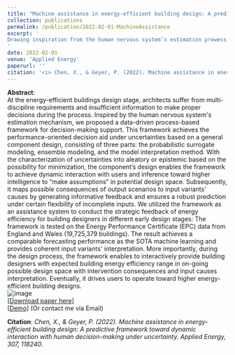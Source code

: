 ```yaml
---
title: "Machine assistance in energy-efficient building design: A predictive framework toward dynamic interaction with human decision-making under uncertainty"
collection: publications
permalink: /publication/2022-02-01-MachineAssistance
excerpt: '
Drawing inspiration from the human nervous system’s estimation prowess, we present a key framework designed to revolutionize how we approach complex decision-making challenges across various domains. This framework seamlessly integrates uncertainty quantification, cutting-edge machine learning techniques, and first-principles models, fostering a dynamic and ongoing interaction with users. We elaborated this framework into the building design scenario. More than just a decision aid, it lays the foundational principles for integrating domain knowledge with machine learning and propelling the frontier of intelligence augmentation. It’s not just about making informed decisions, but about enhancing our capability to interact with, interpret, and innovate from the vast data-driven landscapes of the modern world. 
'
date: 2022-02-01
venue: 'Applied Energy'
paperurl: ''
citation: '<i> Chen, X., & Geyer, P. (2022). Machine assistance in energy-efficient building design: A predictive framework toward dynamic interaction with human decision-making under uncertainty. Applied Energy, 307, 118240.</i><Br><a href="https://designaid-for2363.streamlit.app/" target="_blank"><b>Online Demo</b></a>'
---
```


**Abstract**: <Br>
At the energy-efficient buildings design stage, architects suffer from multi-discipline requirements and insufficient information to make proper decisions during the process. Inspired by the human nervous system's estimation mechanism, we proposed a data-driven process-based framework for decision-making support. This framework achieves the performance-oriented decision aid under uncertainties based on a general component design, consisting of three parts: the probabilistic surrogate modeling, ensemble modeling, and the model interpretation method. With the characterization of uncertainties into aleatory or epistemic based on the possibility for minimization, the component’s design enables the framework to achieve dynamic interaction with users and inference toward higher intelligence to “make assumptions” in potential design space. Subsequently, it maps possible consequences of output scenarios to input variants’ causes by generating informative feedback and ensures a robust prediction under certain flexibility of incomplete inputs. We utilized the framework as an assistance system to conduct the strategic feedback of energy efficiency for building designers in different early design stages: The framework is tested on the Energy Performance Certificate (EPC) data from England and Wales (19,725,379 buildings). The result achieves a comparable forecasting performance as the SOTA machine learning and provides coherent input variants' interpretation. More importantly, during the design process, the framework enables to interactively provide building designers with expected building energy efficiency range in on-going possible design space with intervention consequences and input causes interpretation. Eventually, it drives users to operate toward higher energy-efficient building designs.<Br>
![image](https://user-images.githubusercontent.com/106488602/217024719-03975c6d-9062-4a3f-b2da-3ec80a01540f.png)<Br>
[[Download paper here]](https://www.sciencedirect.com/science/article/pii/S0306261921015038)<Br>
[[Demo]](https://designaid-for2363.streamlit.app/) (Or contact me via Email)

**Citation**:<i> Chen, X., & Geyer, P. (2022). Machine assistance in energy-efficient building design: A predictive framework toward dynamic interaction with human decision-making under uncertainty. Applied Energy, 307, 118240.</i>
